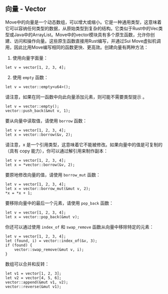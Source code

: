 ## 向量 - Vector

Move中的向量是一个动态数组，可以增大或缩小。它是一种通用类型，这意味着它可以容纳任何类型的数据，从原始类型到复杂的结构。它类似于Rust中的Vec类型或Java中的ArrayList。Move中的vector模块具有多个原生函数，允许你创建、访问和操作向量。这些原生函数直接用Rust编写，并通过Sui Move虚拟机调用，因此比用Move编写相同的函数更快、更高效。创建向量有两种方法：

1. 使用向量字面量：
```move
let v = vector[1, 2, 3, 4];
```
2. 使用 `empty` 函数：
```move
let v = vector::empty<u64>();
```
请注意，如果在同一函数中向此向量添加元素，则可能不需要类型提示 <u64>。
```move
let v = vector::empty();
vector::push_back(&mut v, 1);
```
要从向量中读取值，请使用 `borrow` 函数：
```move
let v = vector[1, 2, 3, 4];
let x = vector::borrow(&v, 2);
```
请注意，x 是一个引用类型，这意味着它不能被修改。如果向量中的值是可复制的（具有 copy 能力），你可以通过解引用来制作副本：
```move
let v = vector[1, 2, 3, 4];
let x = *vector::borrow(&v, 2);
```
要原地修改向量的值，请使用 `borrow_mut` 函数：
```move
let v = vector[1, 2, 3, 4];
let x = vector::borrow_mut(&mut v, 2);
*x = *x + 1;
```
要移除向量中的最后一个元素，请使用 `pop_back` 函数：
```move
let v = vector[1, 2, 3, 4];
let x = vector::pop_back(&mut v);
```
你还可以通过使用 `index_of` 和 `swap_remove` 函数从向量中移除特定的元素：
```move
let v = vector[1, 2, 3, 4];
let (found, i) = vector::index_of(&v, 3);
if (found) {
    vector::swap_remove(&mut v, i);
}
```
数组可以合并和反转：
```move
let v1 = vector[1, 2, 3];
let v2 = vector[4, 5, 6];
vector::append(&mut v1, v2);
vector::reverse(&mut v1);
```
